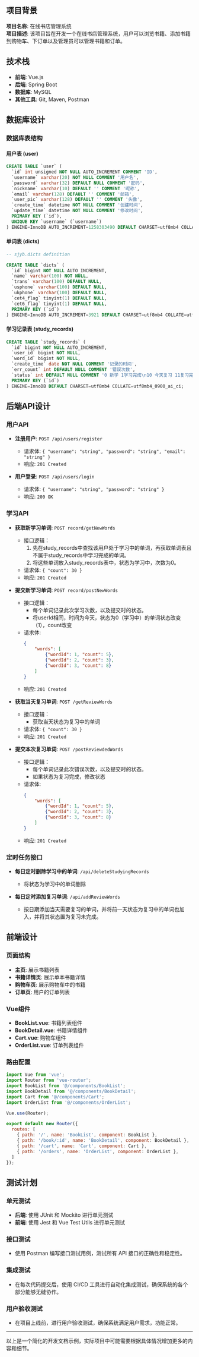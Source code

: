 ## 项目背景
**项目名称**: 在线书店管理系统  
**项目描述**: 该项目旨在开发一个在线书店管理系统，用户可以浏览书籍、添加书籍到购物车、下订单以及管理员可以管理书籍和订单。

## 技术栈
- **前端**: Vue.js
- **后端**: Spring Boot
- **数据库**: MySQL
- **其他工具**: Git, Maven, Postman

## 数据库设计
### 数据库表结构
#### 用户表 (user)
```sql
CREATE TABLE `user` (
  `id` int unsigned NOT NULL AUTO_INCREMENT COMMENT 'ID',
  `username` varchar(20) NOT NULL COMMENT '用户名',
  `password` varchar(32) DEFAULT NULL COMMENT '密码',
  `nickname` varchar(10) DEFAULT '' COMMENT '昵称',
  `email` varchar(128) DEFAULT '' COMMENT '邮箱',
  `user_pic` varchar(128) DEFAULT '' COMMENT '头像',
  `create_time` datetime NOT NULL COMMENT '创建时间',
  `update_time` datetime NOT NULL COMMENT '修改时间',
  PRIMARY KEY (`id`),
  UNIQUE KEY `username` (`username`)
) ENGINE=InnoDB AUTO_INCREMENT=1258303490 DEFAULT CHARSET=utf8mb4 COLLATE=utf8mb4_0900_ai_ci COMMENT='用户表';
```

#### 单词表 (dicts)
```sql
-- sjyb.dicts definition

CREATE TABLE `dicts` (
  `id` bigint NOT NULL AUTO_INCREMENT,
  `name` varchar(100) NOT NULL,
  `trans` varchar(100) DEFAULT NULL,
  `usphone` varchar(100) DEFAULT NULL,
  `ukphone` varchar(100) DEFAULT NULL,
  `cet4_flag` tinyint(1) DEFAULT NULL,
  `cet6_flag` tinyint(1) DEFAULT NULL,
  PRIMARY KEY (`id`)
) ENGINE=InnoDB AUTO_INCREMENT=3921 DEFAULT CHARSET=utf8mb4 COLLATE=utf8mb4_0900_ai_ci COMMENT='词库表';
```

#### 学习记录表 (study_records)
```sql
CREATE TABLE `study_records` (
  `id` bigint NOT NULL AUTO_INCREMENT,
  `user_id` bigint NOT NULL,
  `word_id` bigint NOT NULL,
  `create_time` date NOT NULL COMMENT '记录的时间',
  `err_count` int DEFAULT NULL COMMENT '错误次数',
  `status` int DEFAULT NULL COMMENT '0 新学 1学习完成\n10 今天复习 11复习完成',
  PRIMARY KEY (`id`)
) ENGINE=InnoDB DEFAULT CHARSET=utf8mb4 COLLATE=utf8mb4_0900_ai_ci;
```

## 后端API设计
### 用户API
- **注册用户**: `POST /api/users/register`
  - 请求体: `{ "username": "string", "password": "string", "email": "string" }`
  - 响应: `201 Created`

- **用户登录**: `POST /api/users/login`
  - 请求体: `{ "username": "string", "password": "string" }`
  - 响应: `200 OK`

### 学习API
- **获取新学习单词**: `POST record/getNewWords`
  - 接口逻辑：
    1. 先在study_records中查找该用户处于学习中的单词，再获取单词表且不属于study_records中学习完成的单词。
    2. 将这些单词放入study_records表中，状态为学习中，次数为0。
  - 请求体: `{ "count": 30 }`
  - 响应: `201 Created`
  
- **提交新学习单词**: `POST record/postNewWords`
  
  - 接口逻辑：
    - 每个单词记录此次学习次数，以及提交时的状态。
    - 将userId相同，时间为今天，状态为0（学习中）的单词状态改变（1），count改变
  - 请求体: 
    ```json
    {
        "words": [
            {"wordId": 1, "count": 5},
            {"wordId": 2, "count": 3},
            {"wordId": 3, "count": 8}
        ]
    }
    ```
  - 响应: `201 Created`
  
- **获取当天复习单词**: `POST /getReviewWords`

  - 接口逻辑：
    - 获取当天状态为复习中的单词
  - 请求体: `{ "count": 30 }`
  - 响应: `201 Created`

- **提交本次复习单词**: `POST /postReviewdedWords`

  - 接口逻辑：
    - 每个单词记录此次错误次数，以及提交时的状态。
    - 如果状态为复习完成，修改状态
  - 请求体: 
  	```json
    {
        "words": [
            {"wordId": 1, "count": 5},
            {"wordId": 2, "count": 3},
            {"wordId": 3, "count": 8}
        ]
    }
    ```
  - 响应: `201 Created`

### 定时任务接口
- **每日定时删除学习中的单词**: `/api/deleteStudyingRecords`
  - 将状态为学习中的单词删除

- **每日定时添加复习单词**: `/api/addReviewWords`
  - 按日期添加当天需要复习的单词，并将前一天状态为复习中的单词也加入，并将其状态置为复习未完成。

## 前端设计
### 页面结构
- **主页**: 展示书籍列表
- **书籍详情页**: 展示单本书籍详情
- **购物车页**: 展示购物车中的书籍
- **订单页**: 用户的订单列表

### Vue组件
- **BookList.vue**: 书籍列表组件
- **BookDetail.vue**: 书籍详情组件
- **Cart.vue**: 购物车组件
- **OrderList.vue**: 订单列表组件

### 路由配置
```javascript
import Vue from 'vue';
import Router from 'vue-router';
import BookList from '@/components/BookList';
import BookDetail from '@/components/BookDetail';
import Cart from '@/components/Cart';
import OrderList from '@/components/OrderList';

Vue.use(Router);

export default new Router({
  routes: [
    { path: '/', name: 'BookList', component: BookList },
    { path: '/book/:id', name: 'BookDetail', component: BookDetail },
    { path: '/cart', name: 'Cart', component: Cart },
    { path: '/orders', name: 'OrderList', component: OrderList },
  ]
});
```

## 测试计划
### 单元测试
- **后端**: 使用 JUnit 和 Mockito 进行单元测试
- **前端**: 使用 Jest 和 Vue Test Utils 进行单元测试

### 接口测试
- 使用 Postman 编写接口测试用例，测试所有 API 接口的正确性和稳定性。

### 集成测试
- 在每次代码提交后，使用 CI/CD 工具进行自动化集成测试，确保系统的各个部分能够无缝协作。

### 用户验收测试
- 在项目上线前，进行用户验收测试，确保系统满足用户需求，功能正常。

---

以上是一个简化的开发文档示例，实际项目中可能需要根据具体情况增加更多的内容和细节。